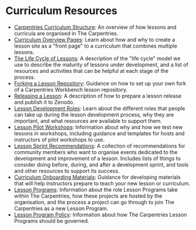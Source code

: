 # Curriculum Resources 

* [Carpentries Curriculum Structure](curriculum-structure.md): An overview of how lessons and curricula are organised in The Carpentries.
* [Curriculum Overview Pages](workshop-overview-lessons.md): Learn about how and why to create a lesson site as a "front page" to a curriculum that combines multiple lessons.
* [The Life Cycle of Lessons](lesson-life-cycle.md): A description of the "life cycle" model we use to describe the maturity of lessons under development, and a list of resources and activities that can be helpful at each stage of the process.
* [Forking a Lesson Repository](lesson-forks.md): Guidance on how to set up your own fork of a Carpentries Workbench lesson repository.
* [Releasing a Lesson](lesson-release.md): A description of how to prepare a lesson release and publish it to Zenodo.
* [Lesson Development Roles](lesson-development-roles.md): Learn about the different roles that people can take up during the lesson development process, why they are important, and what resources are available to support them.
* [Lesson Pilot Workshops](lesson-pilots.md): Information about why and how we test new lessons in workshops, including guidance and templates for hosts and instructors of pilot workshops to use.
* [Lesson Sprint Recommendations](lesson-sprint-recommendations.md): A collection of recommendations for community members who want to organise events dedicated to the development and improvement of a lesson. Includes lists of things to consider doing before, during, and after a development sprint, and tools and other resources to support its success.
* [Curriculum Onboarding Materials](/resources/curriculum/curriculum_onboarding.md): Guidance for developing materials that will help instructors prepare to teach your new lesson or curriculum.
* [Lesson Programs](lesson-programs.md): Information about the role Lesson Programs take within The Carpentries, how these projects are hosted by the organisation, and the process a project can go through to join The Carpentries as a new Lesson Program.
* [Lesson Program Policy](lesson-program-governance.md): Information about how The Carpentries Lesson Programs should be governed.

